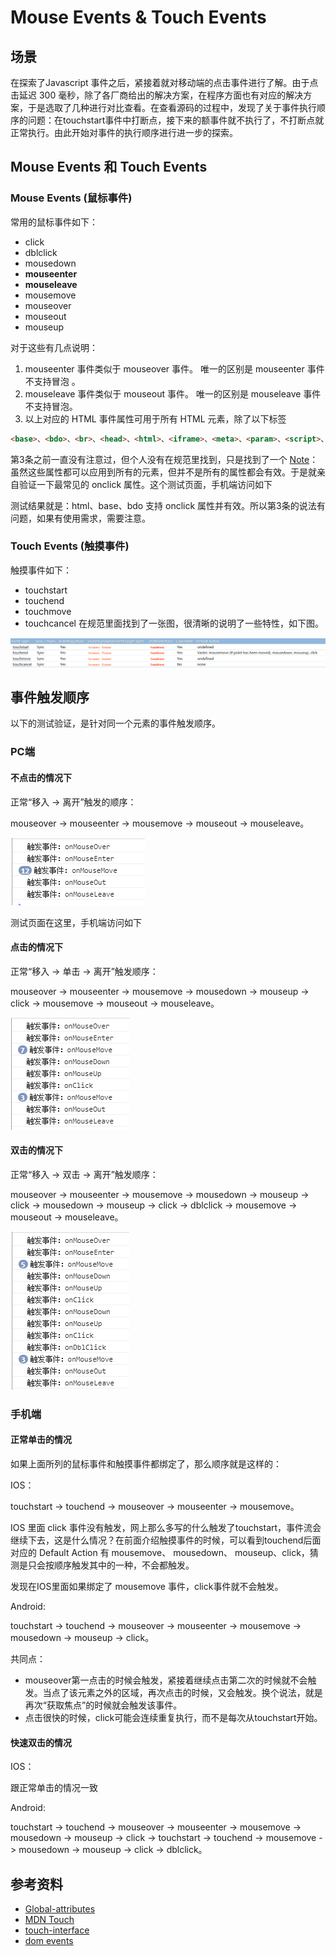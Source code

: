 # Mouse Events & Touch Events
## 场景
在探索了Javascript 事件之后，紧接着就对移动端的点击事件进行了解。由于点击延迟 300 毫秒，除了各厂商给出的解决方案，在程序方面也有对应的解决方案，于是选取了几种进行对比查看。在查看源码的过程中，发现了关于事件执行顺序的问题：在touchstart事件中打断点，接下来的额事件就不执行了，不打断点就正常执行。由此开始对事件的执行顺序进行进一步的探索。

## Mouse Events 和 Touch Events
### Mouse Events (鼠标事件)
常用的鼠标事件如下：
- click
- dblclick
- mousedown
- **mouseenter**
- **mouseleave**
- mousemove
- mouseover
- mouseout
- mouseup

对于这些有几点说明：
1. mouseenter 事件类似于 mouseover 事件。 唯一的区别是 mouseenter 事件不支持冒泡 。
2. mouseleave 事件类似于 mouseout 事件。 唯一的区别是 mouseleave 事件不支持冒泡。
3. 以上对应的 HTML 事件属性可用于所有 HTML 元素，除了以下标签
```html
<base>、<bdo>、<br>、<head>、<html>、<iframe>、<meta>、<param>、<script>、<style>、<title>
```

第3条之前一直没有注意过，但个人没有在规范里找到，只是找到了一个 [Note](https://www.w3.org/TR/2017/REC-html52-20171214/dom.html#global-attributes)：虽然这些属性都可以应用到所有的元素，但并不是所有的属性都会有效。于是就亲自验证一下最常见的 onclick 属性。这个测试页面，手机端访问如下

测试结果就是：html、base、bdo 支持 onclick 属性并有效。所以第3条的说法有问题，如果有使用需求，需要注意。

### Touch Events (触摸事件)
触摸事件如下：
- touchstart
- touchend
- touchmove
- touchcancel
在规范里面找到了一张图，很清晰的说明了一些特性，如下图。

![15-touchevent](./images/15/15-touchevent.png)

## 事件触发顺序
以下的测试验证，是针对同一个元素的事件触发顺序。
### PC端
#### 不点击的情况下
正常“移入 -> 离开”触发的顺序：

mouseover -> mouseenter -> mousemove -> mouseout -> mouseleave。

![15-order1](./images/15/15-order1.png)

测试页面在这里，手机端访问如下

#### 点击的情况下
正常“移入 -> 单击 -> 离开”触发顺序：

mouseover -> mouseenter -> mousemove -> mousedown -> mouseup -> click -> mousemove -> mouseout -> mouseleave。

![15-order2](./images/15/15-order2.png)

#### 双击的情况下
正常“移入 -> 双击 -> 离开”触发顺序：

mouseover -> mouseenter -> mousemove -> mousedown -> mouseup -> click -> mousedown -> mouseup -> click -> dblclick -> mousemove -> mouseout -> mouseleave。

![15-order3](./images/15/15-order3.png)

### 手机端
#### 正常单击的情况
如果上面所列的鼠标事件和触摸事件都绑定了，那么顺序就是这样的：

IOS：

touchstart -> touchend -> mouseover -> mouseenter -> mousemove。

IOS 里面 click 事件没有触发，网上那么多写的什么触发了touchstart，事件流会继续下去，这是什么情况？在前面介绍触摸事件的时候，可以看到touchend后面对应的 Default Action 有 mousemove、 mousedown、 mouseup、click，猜测是只会按顺序触发其中的一种，不会都触发。

发现在IOS里面如果绑定了 mousemove 事件，click事件就不会触发。

Android:

touchstart -> touchend -> mouseover -> mouseenter -> mousemove -> mousedown -> mouseup -> click。

共同点：
- mouseover第一点击的时候会触发，紧接着继续点击第二次的时候就不会触发。当点了该元素之外的区域，再次点击的时候，又会触发。换个说法，就是再次“获取焦点”的时候就会触发该事件。
- 点击很快的时候，click可能会连续重复执行，而不是每次从touchstart开始。

#### 快速双击的情况
IOS：

跟正常单击的情况一致

Android:

touchstart -> touchend -> mouseover -> mouseenter -> mousemove -> mousedown -> mouseup -> click -> touchstart -> touchend ->  mousemove -> mousedown -> mouseup -> click -> dblclick。


## 参考资料
- [Global-attributes](https://www.w3.org/TR/2017/REC-html52-20171214/dom.html#global-attributes)
- [MDN Touch](https://developer.mozilla.org/en-US/docs/Web/API/Touch)
- [touch-interface](https://www.w3.org/TR/touch-events/#touch-interface)
- [dom events](https://dom.spec.whatwg.org/#introduction-to-dom-events)